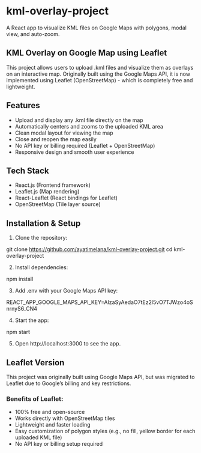 # kml-overlay-project
A React app to visualize KML files on Google Maps with polygons, modal view, and auto-zoom.

## KML Overlay on Google Map using Leaflet

This project allows users to upload .kml files and visualize them as overlays on an interactive map.
Originally built using the Google Maps API, it is now implemented using Leaflet (OpenStreetMap) - which is completely free and lightweight.

## Features

- Upload and display any .kml file directly on the map
- Automatically centers and zooms to the uploaded KML area
- Clean modal layout for viewing the map
- Close and reopen the map easily
- No API key or billing required (Leaflet + OpenStreetMap)
- Responsive design and smooth user experience

## Tech Stack

- React.js (Frontend framework)
- Leaflet.js (Map rendering)
- React-Leaflet (React bindings for Leaflet)
- OpenStreetMap (Tile layer source)

## Installation & Setup

1. Clone the repository:

git clone https://github.com/ayatimelana/kml-overlay-project.git
cd kml-overlay-project

2. Install dependencies:

npm install

3. Add .env with your Google Maps API key:

REACT_APP_GOOGLE_MAPS_API_KEY=AIzaSyAedaO7tEz2l5vO7TJWzo4oSnrnyS6_CN4

4. Start the app:

npm start

5. Open http://localhost:3000 to see the app.

## Leaflet Version

This project was originally built using Google Maps API, but was migrated to Leaflet due to Google’s billing and key restrictions.

### Benefits of Leaflet:

- 100% free and open-source
- Works directly with OpenStreetMap tiles
- Lightweight and faster loading
- Easy customization of polygon styles (e.g., no fill, yellow border for each uploaded KML file)
- No API key or billing setup required
